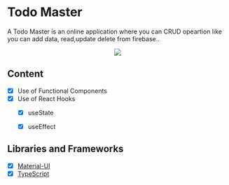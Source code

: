 
# Todo Master 
A Todo Master is an online application where you can CRUD opeartion like you can add data, read,update delete from firebase.. 

<p align="center">
  <img src="./todoapp.PNG.PNG"/>
</p>


## Content
- [X] Use of Functional Components
- [X] Use of React Hooks
    - [X] useState
    - [X] useEffect


## Libraries and Frameworks
- [X] [Material-UI](https:https://mui.com/.com/)
- [X] [TypeScript](https://www.typescriptlang.org/)
